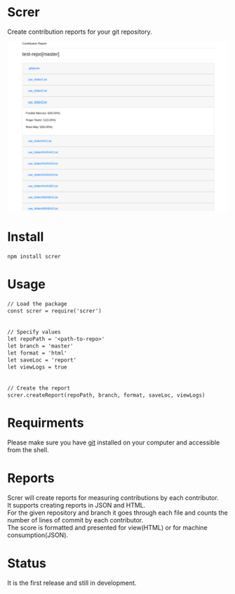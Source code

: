 # Screr
Create contribution reports for your git repository.


![Sample report](/files/images/sample.png)


# Install
```
npm install screr
```


# Usage
```
// Load the package
const screr = require('screr')


// Specify values
let repoPath = '<path-to-repo>'
let branch = 'master'
let format = 'html'
let saveLoc = 'report'
let viewLogs = true


// Create the report
screr.createReport(repoPath, branch, format, saveLoc, viewLogs)

```


# Requirments
Please make sure you have [git](https://git-scm.com/) installed on your computer and accessible from the shell.


# Reports
Screr will create reports for measuring contributions by each contributor.  
It supports creating reports in JSON and HTML.  
For the given repository and branch it goes through each file and counts the number of lines of commit by each contributor.  
The score is formatted and presented for view(HTML) or for machine consumption(JSON).  


# Status
It is the first release and still in development.

